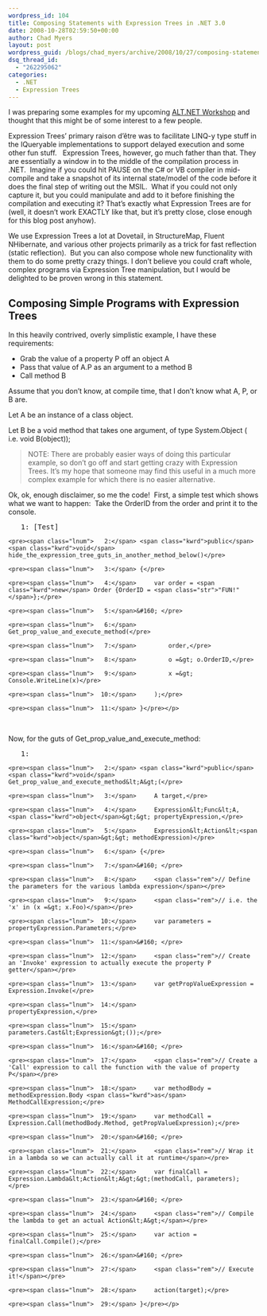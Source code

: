 ```yaml
---
wordpress_id: 104
title: Composing Statements with Expression Trees in .NET 3.0
date: 2008-10-28T02:59:50+00:00
author: Chad Myers
layout: post
wordpress_guid: /blogs/chad_myers/archive/2008/10/27/composing-statements-with-expression-trees-in-net-3-0.aspx
dsq_thread_id:
  - "262295062"
categories:
  - .NET
  - Expression Trees
---
```

I was preparing some examples for my upcoming [ALT.NET Workshop](http://www.lostechies.com/blogs/chad_myers/archive/2008/10/26/alt-net-workshops-internal-dsl-draft-outline-notes.aspx) and thought that this might be of some interest to a few people.

Expression Trees’ primary raison d&#8217;être was to facilitate LINQ-y type stuff in the IQueryable implementations to support delayed execution and some other fun stuff.&#160;&#160; Expression Trees, however, go much father than that. They are essentially a window in to the middle of the compilation process in .NET.&#160; Imagine if you could hit PAUSE on the C# or VB compiler in mid-compile and take a snapshot of its internal state/model of the code before it does the final step of writing out the MSIL.&#160; What if you could not only capture it, but you could manipulate and add to it before finishing the compilation and executing it? That’s exactly what Expression Trees are for (well, it doesn’t work EXACTLY like that, but it’s pretty close, close enough for this blog post anyhow). 

We use Expression Trees a lot at Dovetail, in StructureMap, Fluent NHibernate, and various other projects primarily as a trick for fast reflection (static reflection).&#160; But you can also compose whole new functionality with them to do some pretty crazy things. I don’t believe you could craft whole, complex programs via Expression Tree manipulation, but I would be delighted to be proven wrong in this statement.

## Composing Simple Programs with Expression Trees

In this heavily contrived, overly simplistic example, I have these requirements:

  * Grab the value of a property P off an object A 
  * Pass that value of A.P as an argument to a method B 
  * Call method B 

Assume that you don’t know, at compile time, that I don’t know what A, P, or B are.&#160; 

Let A be an instance of a class object.

Let B be a void method that takes one argument, of type System.Object ( i.e. void B(object));

> NOTE: There are probably easier ways of doing this particular example, so don’t go off and start getting crazy with Expression Trees. It’s my hope that someone may find this useful in a much more complex example for which there is no easier alternative.

Ok, ok, enough disclaimer, so me the code!&#160; First, a simple test which shows what we want to happen:&#160; Take the OrderID from the order and print it to the console. 

<div class="csharpcode-wrapper">
  <div class="csharpcode">
    <pre><span class="lnum">   1:</span> [Test]</pre>
    
    <pre><span class="lnum">   2:</span> <span class="kwrd">public</span> <span class="kwrd">void</span> hide_the_expression_tree_guts_in_another_method_below()</pre>
    
    <pre><span class="lnum">   3:</span> {</pre>
    
    <pre><span class="lnum">   4:</span>     var order = <span class="kwrd">new</span> Order {OrderID = <span class="str">"FUN!"</span>};</pre>
    
    <pre><span class="lnum">   5:</span>&#160; </pre>
    
    <pre><span class="lnum">   6:</span>     Get_prop_value_and_execute_method(</pre>
    
    <pre><span class="lnum">   7:</span>         order,</pre>
    
    <pre><span class="lnum">   8:</span>         o =&gt; o.OrderID,</pre>
    
    <pre><span class="lnum">   9:</span>         x =&gt; Console.WriteLine(x)</pre>
    
    <pre><span class="lnum">  10:</span>     );</pre>
    
    <pre><span class="lnum">  11:</span> }</pre></p>
  </div>
</div>

&#160;

Now, for the guts of Get\_prop\_value\_and\_execute_method:

<div class="csharpcode-wrapper">
  <div class="csharpcode">
    <pre><span class="lnum">   1:</span>&#160; </pre>
    
    <pre><span class="lnum">   2:</span> <span class="kwrd">public</span> <span class="kwrd">void</span> Get_prop_value_and_execute_method&lt;A&gt;(</pre>
    
    <pre><span class="lnum">   3:</span>     A target,</pre>
    
    <pre><span class="lnum">   4:</span>     Expression&lt;Func&lt;A, <span class="kwrd">object</span>&gt;&gt; propertyExpression,</pre>
    
    <pre><span class="lnum">   5:</span>     Expression&lt;Action&lt;<span class="kwrd">object</span>&gt;&gt; methodExpression)</pre>
    
    <pre><span class="lnum">   6:</span> {</pre>
    
    <pre><span class="lnum">   7:</span>&#160; </pre>
    
    <pre><span class="lnum">   8:</span>     <span class="rem">// Define the parameters for the various lambda expression</span></pre>
    
    <pre><span class="lnum">   9:</span>     <span class="rem">// i.e. the 'x' in (x =&gt; x.Foo)</span></pre>
    
    <pre><span class="lnum">  10:</span>     var parameters = propertyExpression.Parameters;</pre>
    
    <pre><span class="lnum">  11:</span>&#160; </pre>
    
    <pre><span class="lnum">  12:</span>     <span class="rem">// Create an 'Invoke' expression to actually execute the property P getter</span></pre>
    
    <pre><span class="lnum">  13:</span>     var getPropValueExpression = Expression.Invoke(</pre>
    
    <pre><span class="lnum">  14:</span>                                         propertyExpression,</pre>
    
    <pre><span class="lnum">  15:</span>                                         parameters.Cast&lt;Expression&gt;());</pre>
    
    <pre><span class="lnum">  16:</span>&#160; </pre>
    
    <pre><span class="lnum">  17:</span>     <span class="rem">// Create a 'Call' expression to call the function with the value of property P</span></pre>
    
    <pre><span class="lnum">  18:</span>     var methodBody = methodExpression.Body <span class="kwrd">as</span> MethodCallExpression;</pre>
    
    <pre><span class="lnum">  19:</span>     var methodCall = Expression.Call(methodBody.Method, getPropValueExpression);</pre>
    
    <pre><span class="lnum">  20:</span>&#160; </pre>
    
    <pre><span class="lnum">  21:</span>     <span class="rem">// Wrap it in a lambda so we can actually call it at runtime</span></pre>
    
    <pre><span class="lnum">  22:</span>     var finalCall = Expression.Lambda&lt;Action&lt;A&gt;&gt;(methodCall, parameters);</pre>
    
    <pre><span class="lnum">  23:</span>&#160; </pre>
    
    <pre><span class="lnum">  24:</span>     <span class="rem">// Compile the lambda to get an actual Action&lt;A&gt;</span></pre>
    
    <pre><span class="lnum">  25:</span>     var action = finalCall.Compile();</pre>
    
    <pre><span class="lnum">  26:</span>&#160; </pre>
    
    <pre><span class="lnum">  27:</span>     <span class="rem">// Execute it!</span></pre>
    
    <pre><span class="lnum">  28:</span>     action(target);</pre>
    
    <pre><span class="lnum">  29:</span> }</pre></p>
  </div>
</div>